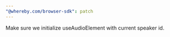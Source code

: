 ```yaml
---
"@whereby.com/browser-sdk": patch
---
```


Make sure we initialize useAudioElement with current speaker id.
